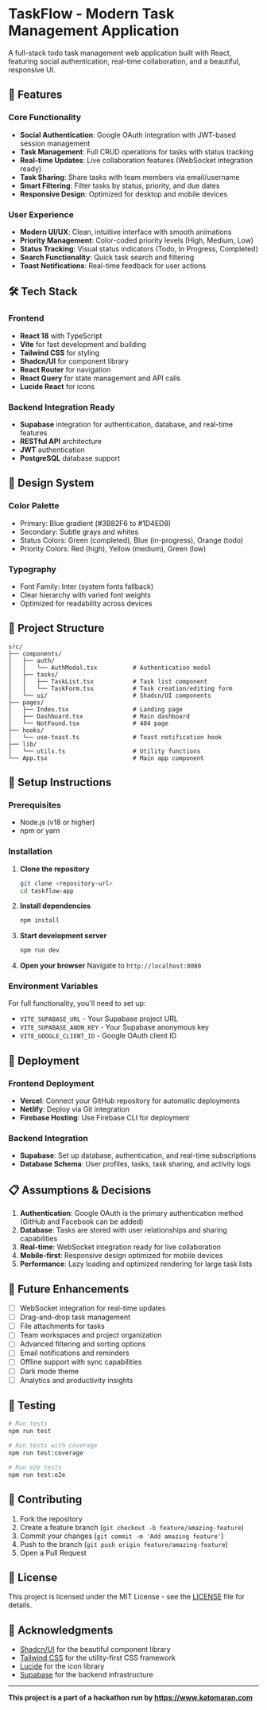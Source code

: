 
# TaskFlow - Modern Task Management Application

A full-stack todo task management web application built with React, featuring social authentication, real-time collaboration, and a beautiful, responsive UI.

## 🚀 Features

### Core Functionality
- **Social Authentication**: Google OAuth integration with JWT-based session management
- **Task Management**: Full CRUD operations for tasks with status tracking
- **Real-time Updates**: Live collaboration features (WebSocket integration ready)
- **Task Sharing**: Share tasks with team members via email/username
- **Smart Filtering**: Filter tasks by status, priority, and due dates
- **Responsive Design**: Optimized for desktop and mobile devices

### User Experience
- **Modern UI/UX**: Clean, intuitive interface with smooth animations
- **Priority Management**: Color-coded priority levels (High, Medium, Low)
- **Status Tracking**: Visual status indicators (Todo, In Progress, Completed)
- **Search Functionality**: Quick task search and filtering
- **Toast Notifications**: Real-time feedback for user actions

## 🛠 Tech Stack

### Frontend
- **React 18** with TypeScript
- **Vite** for fast development and building
- **Tailwind CSS** for styling
- **Shadcn/UI** for component library
- **React Router** for navigation
- **React Query** for state management and API calls
- **Lucide React** for icons

### Backend Integration Ready
- **Supabase** integration for authentication, database, and real-time features
- **RESTful API** architecture
- **JWT** authentication
- **PostgreSQL** database support

## 🎨 Design System

### Color Palette
- Primary: Blue gradient (#3B82F6 to #1D4ED8)
- Secondary: Subtle grays and whites
- Status Colors: Green (completed), Blue (in-progress), Orange (todo)
- Priority Colors: Red (high), Yellow (medium), Green (low)

### Typography
- Font Family: Inter (system fonts fallback)
- Clear hierarchy with varied font weights
- Optimized for readability across devices

## 📁 Project Structure

```
src/
├── components/
│   ├── auth/
│   │   └── AuthModal.tsx          # Authentication modal
│   ├── tasks/
│   │   ├── TaskList.tsx           # Task list component
│   │   └── TaskForm.tsx           # Task creation/editing form
│   └── ui/                        # Shadcn/UI components
├── pages/
│   ├── Index.tsx                  # Landing page
│   ├── Dashboard.tsx              # Main dashboard
│   └── NotFound.tsx               # 404 page
├── hooks/
│   └── use-toast.ts               # Toast notification hook
├── lib/
│   └── utils.ts                   # Utility functions
└── App.tsx                        # Main app component
```

## 🔧 Setup Instructions

### Prerequisites
- Node.js (v18 or higher)
- npm or yarn

### Installation

1. **Clone the repository**
   ```bash
   git clone <repository-url>
   cd taskflow-app
   ```

2. **Install dependencies**
   ```bash
   npm install
   ```

3. **Start development server**
   ```bash
   npm run dev
   ```

4. **Open your browser**
   Navigate to `http://localhost:8080`

### Environment Variables
For full functionality, you'll need to set up:
- `VITE_SUPABASE_URL` - Your Supabase project URL
- `VITE_SUPABASE_ANON_KEY` - Your Supabase anonymous key
- `VITE_GOOGLE_CLIENT_ID` - Google OAuth client ID

## 🚀 Deployment

### Frontend Deployment
- **Vercel**: Connect your GitHub repository for automatic deployments
- **Netlify**: Deploy via Git integration
- **Firebase Hosting**: Use Firebase CLI for deployment

### Backend Integration
- **Supabase**: Set up database, authentication, and real-time subscriptions
- **Database Schema**: User profiles, tasks, task sharing, and activity logs

## 📋 Assumptions & Decisions

1. **Authentication**: Google OAuth is the primary authentication method (GitHub and Facebook can be added)
2. **Database**: Tasks are stored with user relationships and sharing capabilities
3. **Real-time**: WebSocket integration ready for live collaboration
4. **Mobile-first**: Responsive design optimized for mobile devices
5. **Performance**: Lazy loading and optimized rendering for large task lists

## 🎯 Future Enhancements

- [ ] WebSocket integration for real-time updates
- [ ] Drag-and-drop task management
- [ ] File attachments for tasks
- [ ] Team workspaces and project organization
- [ ] Advanced filtering and sorting options
- [ ] Email notifications and reminders
- [ ] Offline support with sync capabilities
- [ ] Dark mode theme
- [ ] Analytics and productivity insights

## 🧪 Testing

```bash
# Run tests
npm run test

# Run tests with coverage
npm run test:coverage

# Run e2e tests
npm run test:e2e
```

## 🤝 Contributing

1. Fork the repository
2. Create a feature branch (`git checkout -b feature/amazing-feature`)
3. Commit your changes (`git commit -m 'Add amazing feature'`)
4. Push to the branch (`git push origin feature/amazing-feature`)
5. Open a Pull Request

## 📄 License

This project is licensed under the MIT License - see the [LICENSE](LICENSE) file for details.

## 🙏 Acknowledgments

- [Shadcn/UI](https://ui.shadcn.com/) for the beautiful component library
- [Tailwind CSS](https://tailwindcss.com/) for the utility-first CSS framework
- [Lucide](https://lucide.dev/) for the icon library
- [Supabase](https://supabase.com/) for the backend infrastructure

---

**This project is a part of a hackathon run by https://www.katomaran.com**
